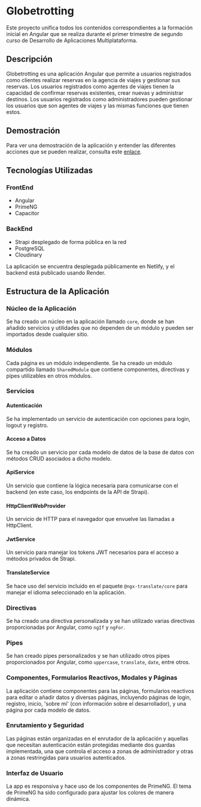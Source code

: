 # Globetrotting

Este proyecto unifica todos los contenidos correspondientes a la formación inicial en Angular que se realiza durante el primer trimestre de segundo curso de Desarrollo de Aplicaciones Multiplataforma. 

## Descripción

Globetrotting es una aplicación Angular que permite a usuarios registrados como clientes realizar reservas en la agencia de viajes y gestionar sus reservas. Los usuarios registrados como agentes de viajes tienen la capacidad de confirmar reservas existentes, crear nuevas y administrar destinos. Los usuarios registrados como administradores pueden gestionar los usuarios que son agentes de viajes y las mismas funciones que tienen estos.

## Demostración

Para ver una demostración de la aplicación y entender las diferentes acciones que se pueden realizar, consulta este [enlace]([url_del_video](https://youtu.be/vboM-cc44aI)).

## Tecnologías Utilizadas

### FrontEnd
- Angular
- PrimeNG
- Capacitor

### BackEnd
- Strapi desplegado de forma pública en la red
- PostgreSQL
- Cloudinary

La aplicación se encuentra desplegada públicamente en Netlify, y el backend está publicado usando Render.

## Estructura de la Aplicación

### Núcleo de la Aplicación
Se ha creado un núcleo en la aplicación llamado `core`, donde se han añadido servicios y utilidades que no dependen de un módulo y pueden ser importados desde cualquier sitio.

### Módulos
Cada página es un módulo independiente. Se ha creado un módulo compartido llamado `SharedModule` que contiene componentes, directivas y pipes utilizables en otros módulos.

### Servicios

#### Autenticación
Se ha implementado un servicio de autenticación con opciones para login, logout y registro.

#### Acceso a Datos
Se ha creado un servicio por cada modelo de datos de la base de datos con métodos CRUD asociados a dicho modelo.

#### ApiService
Un servicio que contiene la lógica necesaria para comunicarse con el backend (en este caso, los endpoints de la API de Strapi).

#### HttpClientWebProvider
Un servicio de HTTP para el navegador que envuelve las llamadas a HttpClient.

#### JwtService
Un servicio para manejar los tokens JWT necesarios para el acceso a métodos privados de Strapi.

#### TranslateService
Se hace uso del servicio incluido en el paquete `@ngx-translate/core` para manejar el idioma seleccionado en la aplicación.

### Directivas
Se ha creado una directiva personalizada y se han utilizado varias directivas proporcionadas por Angular, como `ngIf` y `ngFor`.

### Pipes
Se han creado pipes personalizados y se han utilizado otros pipes proporcionados por Angular, como `uppercase`, `translate`, `date`, entre otros.

### Componentes, Formularios Reactivos, Modales y Páginas
La aplicación contiene componentes para las páginas, formularios reactivos para editar o añadir datos y diversas páginas, incluyendo páginas de login, registro, inicio, 'sobre mí' (con información sobre el desarrollador), y una página por cada modelo de datos.

### Enrutamiento y Seguridad
Las páginas están organizadas en el enrutador de la aplicación y aquellas que necesitan autenticación están protegidas mediante dos guardas implementada, una que controla el acceso a zonas de administrador y otras a zonas restringidas para usuarios autenticados.

### Interfaz de Usuario
La app es responsiva y hace uso de los componentes de PrimeNG. El tema de PrimeNG ha sido configurado para ajustar los colores de manera dinámica.
